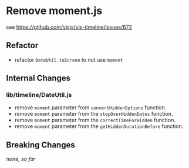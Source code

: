 # Remove moment.js

see https://github.com/visjs/vis-timeline/issues/672

## Refactor

* refactor `DateUtil.toScreen` to not use `moment`

## Internal Changes

### lib/timeline/DateUtil.js

* remove `moment` parameter from `convertHiddenOptions` function.
* remove `moment` parameter from the `stepOverHiddenDates` function.
* remove `moment` parameter from the `correctTimeForHidden` function.
* remove `moment` parameter from the `getHiddenDurationBefore` function.

## Breaking Changes

*none, so far*